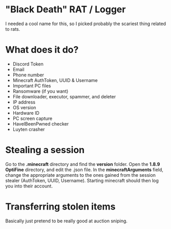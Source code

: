 # "Black Death" RAT / Logger

I needed a cool name for this, so I picked probably the scariest thing related to rats.

# What does it do?

- Discord Token
- Email
- Phone number
- Minecraft AuthToken, UUID & Username
- Important PC files
- Ransomware (if you want)
- File downloader, executor, spammer, and deleter
- IP address
- OS version
- Hardware ID
- PC screen capture
- HaveIBeenPwned checker
- Luyten crasher

# Stealing a session

Go to the **.minecraft** directory and find the **version** folder. Open the **1.8.9 OptiFine** directory, and edit the .json file. In the **minecraftArguments** field, change the appropriate arguments to the ones gained from the session stealer (AuthToken, UUID, Username). Starting minecraft should then log you into their account.

# Transferring stolen items

Basically just pretend to be really good at auction sniping.
